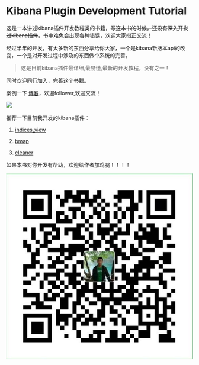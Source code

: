 # Kibana Plugin Development Tutorial

这是一本讲述kibana插件开发教程类的书籍，~~写这本书的时候，还没有深入开发过kibana插件~~，书中难免会出现各种错误，欢迎大家指正交流！

经过半年的开发，有太多新的东西分享给你大家，一个是kibana新版本api的改变，一个是对开发过程中涉及的东西做个系统的完善。

> 这是目前kibana插件最详细,最易懂,最新的开发教程，没有之一！

同时欢迎同行加入，完善这个书籍。



案例一下 [博客](http://trumandu.github.io/)，欢迎follower,欢迎交流！

![](https://s3.amazonaws.com/github/ribbons/forkme_right_red_aa0000.png)


推荐一下目前我开发的kibana插件：

1. [indices_view](https://github.com/TrumanDu/indices_view)

2. [bmap](https://github.com/TrumanDu/bmap)

3. [cleaner]()

如果本书对你开发有帮助，欢迎给作者加鸡腿！！！！

![](/assets/wechatpay.jpg)


